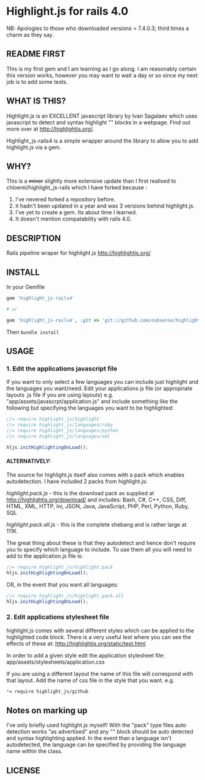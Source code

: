 # Highlight.js for rails 4.0

NB: Apologies to those who downloaded versions < 7.4.0.3; third times
a charm as they say.

## README FIRST
This is my first gem and I am learning as I go along. I am reasonably
certain this version works, however you may want to wait a day or so
since my next job is to add some tests.

## WHAT IS THIS?

Highlight.js is an EXCELLENT javascript library by Ivan Sagalaev which
uses javascript to detect and syntax highlight "<code></code>" blocks in
a webpage.  Find out more over at http://highlightjs.org/.

Highlight_js-rails4 is a simple wrapper around the library to allow
you to add highlight.js via a gem.

## WHY?
This is a ~~minor~~ slightly more extensive update than I first
realised to chloerei/highlight_js-rails which I have forked because :

1. I've nevered forked a repository before.
2. it hadn't been updated in a year and was 3 versions behind
highlight.js.
3. I've yet to create a gem. Its about time I learned.
4. It doesn't mention compatability with rails 4.0.

## DESCRIPTION

Rails pipeline wraper for highlight.js http://highlightjs.org/

## INSTALL

In your Gemfile

```ruby
gem 'highlight_js-rails4'

# or

gem 'highlight_js-rails4', :git => 'git://github.com/os6sense/highlight_js-rails4.git'
```

Then `bundle install`

## USAGE

### 1. Edit the applications javascript file
If you want to only select a few languages you can include just
highlight and the languages you want/need.  Edit your applications
js file (or appropriate layouts .js file if you are using layouts)
e.g.  "app/assets/javascrpt/application.js" and include something
like the following but specifying the languages you want to be
highlighted:

```javascript
//= require highlight_js/highlight
//= require highlight_js/languages/ruby
//= require highlight_js/languages/python
//= require highlight_js/languages/xml

hljs.initHighlightingOnLoad();
```

#### ALTERNATIVELY:
The source for highlight.js itself also comes with a pack which enables
autodetection. I have included 2 packs from highlight.js:

  *highlight.pack.js* - this is the download pack as supplied at
                       http://highlightjs.org/download/ and includes:
                       Bash, C#, C++, CSS, Diff, HTML, XML, HTTP, Ini,
                       JSON, Java, JavaScript, PHP, Perl, Python, Ruby, SQL

  *highlight.pack.all.js* - this is the complete shebang and is rather large
                          at 111K.

The great thing about these is that they autodetect and hence don't
require you to specify which language to include. To use them all you
will need to add to the application.js file is:

```javascript
//= require highlight_js/highlight.pack
hljs.initHighlightingOnLoad();
```
OR, in the event that you want all languages:

```javascript
//= require highlight_js/highlight.pack.all
hljs.initHighlightingOnLoad();
```
### 2. Edit applications stylesheet file
highlight.js comes with several different styles which can be applied to
the highlighted code block. There is a very useful test where you can
see the effects of these at: http://highlightjs.org/static/test.html

In order to add a given style edit the application stylesheet file:
    app/assets/stylesheets/application.css

If you are using a different layout the name of this file will
correspond with that layout.  Add the name of css file in the style that
you want. e.g.

```css
*= require highlight_js/github
```

## Notes on marking up
I've only briefly used highlight.js myself! With the "pack" type files
auto detection works "as advertised" and any "<code></code>" block should be auto
detected and syntax highlighting applied. In the event than a language
isn't autodetected, the language can be specified by providing the
language name within the class.

## LICENSE


